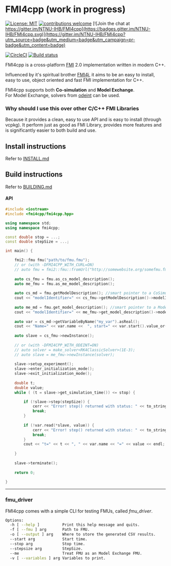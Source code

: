 # FMI4cpp (work in progress)

[![License: MIT](https://img.shields.io/badge/License-MIT-yellow.svg)](https://opensource.org/licenses/MIT)
[![contributions welcome](https://img.shields.io/badge/contributions-welcome-brightgreen.svg?style=flat)](https://github.com/NTNU-IHB/FMU-proxy/issues)
[![Join the chat at https://gitter.im/NTNU-IHB/FMI4cpp](https://badges.gitter.im/NTNU-IHB/FMI4cpp.svg)](https://gitter.im/NTNU-IHB/FMI4cpp?utm_source=badge&utm_medium=badge&utm_campaign=pr-badge&utm_content=badge)


[![CircleCI](https://circleci.com/gh/NTNU-IHB/FMI4cpp/tree/master.svg?style=svg)](https://circleci.com/gh/NTNU-IHB/FMI4cpp/tree/master)
[![Build status](https://dev.azure.com/laht/laht/_apis/build/status/NTNU-IHB.FMI4cpp?branchName=master)](https://dev.azure.com/laht/laht/_build/latest?definitionId=3&branchName=master)

FMI4cpp is a cross-platform [FMI](https://fmi-standard.org/) 2.0 implementation written in modern C++.

Influenced by it's spiritual brother [FMI4j](https://github.com/NTNU-IHB/FMI4j), it aims to be
an easy to install, easy to use, object oriented and fast FMI implementation for C++.    

FMI4cpp supports both **Co-simulation** and **Model Exchange**. <br/>
For Model Exchange, solvers from [odeint](http://headmyshoulder.github.io/odeint-v2/doc/boost_numeric_odeint/getting_started/overview.html) can be used. 

### Why should I use this over other C/C++ FMI Libraries

Because it provides a clean, easy to use API and is easy to install (through vcpkg).
It perform just as good as FMI Library, provides more features and is significantly easier to both build and use.


## Install instructions

Refer to [INSTALL.md](INSTALL.md)

## Build instructions

Refer to [BUILDING.md](BUILDING.md)

#### API

```cpp
#include <iostream> 
#include <fmi4cpp/fmi4cpp.hpp>

using namespace std;
using namespace fmi4cpp;

const double stop = ...;
const double stepSize = ...;

int main() {

    fmi2::fmu fmu("path/to/fmu.fmu");
    // or (with -DFMI4CPP_WITH_CURL=ON)
    // auto fmu = fmi2::fmu::fromUrl("http://somewebsite.org/somefmu.fmu")
    
    auto cs_fmu = fmu.as_cs_model_description();
    auto me_fmu = fmu.as_me_model_description();
    
    auto cs_md = fmu.getModelDescription(); //smart pointer to a CoSimulationModelDescription instance
    cout << "modelIdentifier=" << cs_fmu->getModelDescription()->modelIdentifier << endl;
    
    auto me_md = fmu.get_model_description(); //smart pointer to a ModelExchangeModelDescription instance
    cout << "modelIdentifier=" << me_fmu->get_model_description()->modelIdentifier << endl;
    
    auto var = cs_md->getVariableByName("my_var").asReal();
    cout << "Name=" << var.name <<  ", start=" << var.start().value_or(0) << endl;
              
    auto slave = cs_fmu->newInstance();
    
    // or (with -DFMI4CPP_WITH_ODEINT=ON)
    // auto solver = make_solver<RK4ClassicSolver>(1E-3);
    // auto slave = me_fmu->newInstance(solver);
         
    slave->setup_experiment();
    slave->enter_initialization_mode();
    slave->exit_initialization_mode();
    
    double t;
    double value;
    while ( (t = slave->get_simulation_time()) <= stop) {

        if (!slave->step(stepSize)) {
            cerr << "Error! step() returned with status: " << to_string(slave->last_status()) << endl;
            break;
        }
        
        if (!var.read(*slave, value)) {
            cerr << "Error! step() returned with status: " << to_string(slave->last_status()) << endl;
            break;
        }
        cout << "t=" << t << ", " << var.name << "=" << value << endl;
     
    }
    
    slave->terminate();
    
    return 0;
    
}
```

----
### fmu_driver

FMI4cpp comes with a simple CLI for testing FMUs, called _fmu_driver_. 

```bash
Options:
  -h [ --help ]          Print this help message and quits.
  -f [ --fmu ] arg       Path to FMU.
  -o [ --output ] arg    Where to store the generated CSV results.
  --start arg            Start time.
  --stop arg             Stop time.
  --stepsize arg         StepSize.
  --me                   Treat FMU as an Model Exchange FMU.
  -v [ --variables ] arg Variables to print.
```

